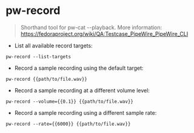 # pw-record

> Shorthand tool for pw-cat --playback.
> More information: <https://fedoraproject.org/wiki/QA:Testcase_PipeWire_PipeWire_CLI>

- List all available record targets:

`pw-record --list-targets`

- Record a sample recording using the default target:

`pw-record {{path/to/file.wav}}`

- Record a sample recording at a different volume level:

`pw-record --volume={{0.1}} {{path/to/file.wav}}`

- Record a sample recording using a different sample rate:

`pw-record --rate={{6000}} {{path/to/file.wav}}`
